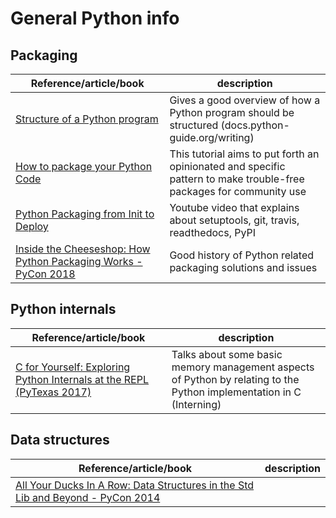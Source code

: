 # General Python info

## Packaging

| Reference/article/book | description  |
|--|--|
| [Structure of a Python program](https://docs.python-guide.org/writing/structure/) | Gives a good overview of how a Python program should be structured (docs.python-guide.org/writing) |
| [How to package your Python Code](https://python-packaging.readthedocs.io/en/latest/index.html) | This tutorial aims to put forth an opinionated and specific pattern to make trouble-free packages for community use |
| [Python Packaging from Init to Deploy](https://www.youtube.com/watch?v=4fzAMdLKC5k) | Youtube video that explains about setuptools, git, travis, readthedocs, PyPI |
| [Inside the Cheeseshop: How Python Packaging Works - PyCon 2018](https://www.youtube.com/watch?v=AQsZsgJ30AE) | Good history of Python related packaging solutions and issues |

## Python internals

| Reference/article/book | description  |
|--|--|
| [C for Yourself: Exploring Python Internals at the REPL (PyTexas 2017)](https://www.youtube.com/watch?v=zhvnyGd0n8Q) | Talks about some basic memory management aspects of Python by relating to the Python implementation in C (Interning) |


## Data structures

| Reference/article/book | description  |
|--|--|
| [All Your Ducks In A Row: Data Structures in the Std Lib and Beyond - PyCon 2014](https://www.youtube.com/watch?v=fYlnfvKVDoM) |  |


# 
<!--stackedit_data:
eyJoaXN0b3J5IjpbLTE5NTM3MDk5MDMsLTQ2MTEwMDc0NiwtMT
EzMzUxMTYyOCwtNzY1NjYwMDU5LC0zMTA4NzYzNTUsOTcyNTIz
NzY3LC0xMTc3Njk4NzM5LC01NjMxODI0NywxNDg5ODM3NDUyLC
02MDE1OTg0NzEsMTM1OTEyMjgxM119
-->